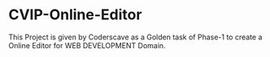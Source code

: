 # CVIP-Online-Editor

This Project is given by Coderscave as a Golden task of Phase-1 to create a Online Editor for WEB DEVELOPMENT Domain.
